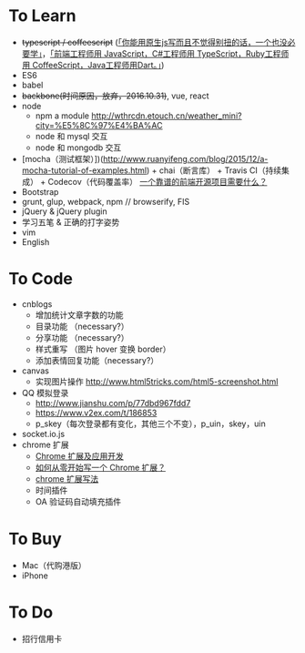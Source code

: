 # To Learn

- ~~typescript / coffeescript~~ ([「你能用原生js写而且不觉得别扭的话，一个也没必要学」](https://www.zhihu.com/question/20833518/answer/16376276)，[「前端工程师用 JavaScript，C#工程师用 TypeScript，Ruby工程师用 CoffeeScript，Java工程师用Dart。」](https://www.zhihu.com/question/25421196/answer/30739149))
- ES6
- babel
- ~~backbone(时间原因，放弃，2016.10.31)~~, vue, react
- node
	- npm a module <http://wthrcdn.etouch.cn/weather_mini?city=%E5%8C%97%E4%BA%AC>
	- node 和 mysql 交互
	- node 和 mongodb 交互
- [mocha（测试框架）])(http://www.ruanyifeng.com/blog/2015/12/a-mocha-tutorial-of-examples.html) + chai（断言库） + Travis CI（持续集成） + Codecov（代码覆盖率） [一个靠谱的前端开源项目需要什么？](https://mp.weixin.qq.com/s?__biz=MzI2NzExNTczMw==&mid=2653284934&idx=1&sn=af82495f35adea9b919e27a20749145e&scene=1&srcid=0708AigCqTI0RpFMJT6MhAcp&key=77421cf58af4a65386d8a3d36fb7fb3f6a6a4631beb5f8a87c8448d85f1135802d43e85b216f113efa06f19f479902d5&ascene=0&uin=MzAyNjk4MDU1&devicetype=iMac+MacBookPro11%2C1+OSX+OSX+10.10.5+build(14F1808)&version=11020201&pass_ticket=hXS2sgF6aJfo9PbSLZf0ltuHlOg6150rr%2FOnA%2FyFI4Ze2rlQsKd9wrzsPz5yZH%2FV#rd)
- Bootstrap
- grunt, glup, webpack, npm // browserify, FIS
- jQuery & jQuery plugin
- 学习五笔 & 正确的打字姿势
- vim
- English


# To Code

- cnblogs
  - 增加统计文章字数的功能
  - 目录功能 （necessary?）
  - 分享功能 （necessary?）
  - 样式重写 （图片 hover 变换 border）
  - 添加表情回复功能（necessary?）
- canvas
  - 实现图片操作 <http://www.html5tricks.com/html5-screenshot.html>
- QQ 模拟登录
	- <http://www.jianshu.com/p/77dbd967fdd7>
	- <https://www.v2ex.com/t/186853>
	- p_skey（每次登录都有变化，其他三个不变），p_uin，skey，uin
- socket.io.js
- chrome 扩展
	- [Chrome 扩展及应用开发](http://www.ituring.com.cn/minibook/950)
	- [如何从零开始写一个 Chrome 扩展？](https://www.zhihu.com/question/20179805)
	- [chrome 扩展写法](http://www.cnblogs.com/pingfan1990/p/4560215.html)
  - 时间插件
  - OA 验证码自动填充插件


# To Buy

  - Mac（代购港版）
  - iPhone


# To Do

- 招行信用卡
